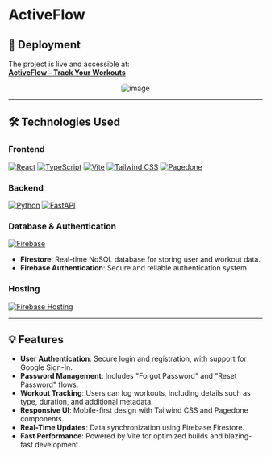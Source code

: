 # ActiveFlow

## 🚀 Deployment

The project is live and accessible at:  
**[ActiveFlow - Track Your Workouts](https://activeflow-2000.web.app/)**
<div align="center">
  <img src="https://github.com/user-attachments/assets/988438a3-4a93-43cf-aad0-3cf18dcbd358" alt="image" style="border-radius: 15%; width: auto; max-width: 100%;" />
</div>


---

## 🛠️ Technologies Used

### **Frontend**
[![React](https://img.shields.io/badge/-React-61DAFB?style=flat&logo=react&logoColor=white)](https://reactjs.org/)  [![TypeScript](https://img.shields.io/badge/-TypeScript-007ACC?style=flat&logo=typescript&logoColor=white)](https://www.typescriptlang.org/)  [![Vite](https://img.shields.io/badge/-Vite-646CFF?style=flat&logo=vite&logoColor=white)](https://vitejs.dev/)  [![Tailwind CSS](https://img.shields.io/badge/-TailwindCSS-38B2AC?style=flat&logo=tailwind-css&logoColor=white)](https://tailwindcss.com/)  [![Pagedone](https://img.shields.io/badge/-Pagedone-FFDD00?style=flat&logo=css3&logoColor=white)](https://pagedone.example.com/)

### **Backend**
[![Python](https://img.shields.io/badge/-Python-3776AB?style=flat&logo=python&logoColor=white)](https://www.python.org/) [![FastAPI](https://img.shields.io/badge/-FastAPI-009688?style=flat&logo=fastapi&logoColor=white)](https://fastapi.tiangolo.com/)  

### **Database & Authentication**
[![Firebase](https://img.shields.io/badge/-Firebase-FFCA28?style=flat&logo=firebase&logoColor=white)](https://firebase.google.com/)  
- **Firestore**: Real-time NoSQL database for storing user and workout data.  
- **Firebase Authentication**: Secure and reliable authentication system.

### **Hosting**
[![Firebase Hosting](https://img.shields.io/badge/-Firebase%20Hosting-FFCA28?style=flat&logo=firebase&logoColor=white)](https://firebase.google.com/products/hosting/)

---

## 💡 Features

- **User Authentication**: Secure login and registration, with support for Google Sign-In.
- **Password Management**: Includes "Forgot Password" and "Reset Password" flows.
- **Workout Tracking**: Users can log workouts, including details such as type, duration, and additional metadata.
- **Responsive UI**: Mobile-first design with Tailwind CSS and Pagedone components.
- **Real-Time Updates**: Data synchronization using Firebase Firestore.
- **Fast Performance**: Powered by Vite for optimized builds and blazing-fast development.

